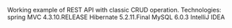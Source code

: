 Working example of REST API with classic CRUD operation. Technologies:
spring MVC 4.3.10.RELEASE
Hibernate 5.2.11.Final
MySQL 6.0.3
IntelliJ IDEA

